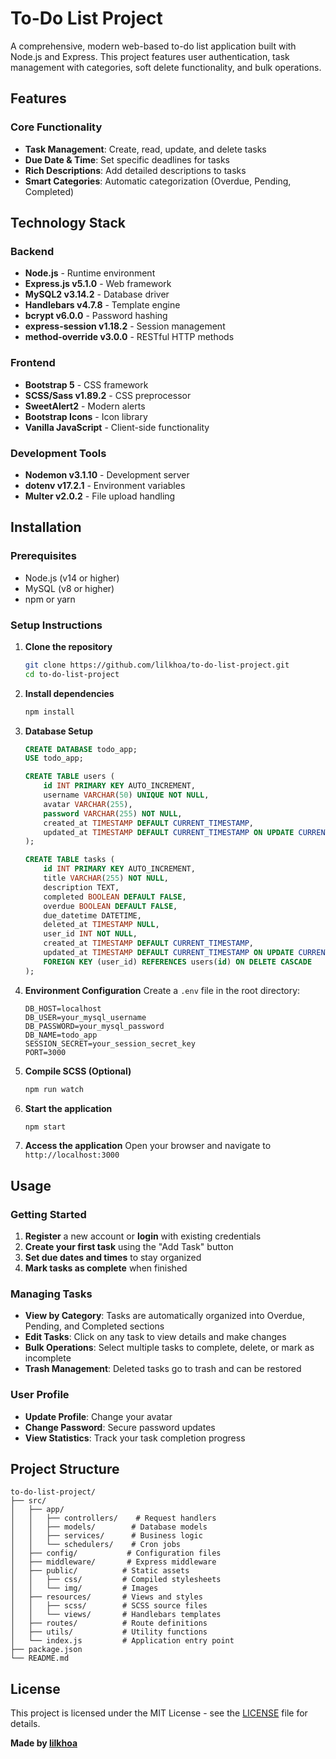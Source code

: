 # To-Do List Project

A comprehensive, modern web-based to-do list application built with Node.js and Express. This project features user authentication, task management with categories, soft delete functionality, and bulk operations.

## Features

### Core Functionality
- **Task Management**: Create, read, update, and delete tasks
- **Due Date & Time**: Set specific deadlines for tasks
- **Rich Descriptions**: Add detailed descriptions to tasks
- **Smart Categories**: Automatic categorization (Overdue, Pending, Completed)

## Technology Stack

### Backend
- **Node.js** - Runtime environment
- **Express.js v5.1.0** - Web framework
- **MySQL2 v3.14.2** - Database driver
- **Handlebars v4.7.8** - Template engine
- **bcrypt v6.0.0** - Password hashing
- **express-session v1.18.2** - Session management
- **method-override v3.0.0** - RESTful HTTP methods

### Frontend
- **Bootstrap 5** - CSS framework
- **SCSS/Sass v1.89.2** - CSS preprocessor
- **SweetAlert2** - Modern alerts
- **Bootstrap Icons** - Icon library
- **Vanilla JavaScript** - Client-side functionality

### Development Tools
- **Nodemon v3.1.10** - Development server
- **dotenv v17.2.1** - Environment variables
- **Multer v2.0.2** - File upload handling

## Installation

### Prerequisites
- Node.js (v14 or higher)
- MySQL (v8 or higher)
- npm or yarn

### Setup Instructions

1. **Clone the repository**
   ```bash
   git clone https://github.com/lilkhoa/to-do-list-project.git
   cd to-do-list-project
   ```

2. **Install dependencies**
   ```bash
   npm install
   ```

3. **Database Setup**
   ```sql
   CREATE DATABASE todo_app;
   USE todo_app;
   
   CREATE TABLE users (
       id INT PRIMARY KEY AUTO_INCREMENT,
       username VARCHAR(50) UNIQUE NOT NULL,
       avatar VARCHAR(255),
       password VARCHAR(255) NOT NULL,
       created_at TIMESTAMP DEFAULT CURRENT_TIMESTAMP,
       updated_at TIMESTAMP DEFAULT CURRENT_TIMESTAMP ON UPDATE CURRENT_TIMESTAMP
   );
   
   CREATE TABLE tasks (
       id INT PRIMARY KEY AUTO_INCREMENT,
       title VARCHAR(255) NOT NULL,
       description TEXT,
       completed BOOLEAN DEFAULT FALSE,
       overdue BOOLEAN DEFAULT FALSE,
       due_datetime DATETIME,
       deleted_at TIMESTAMP NULL,
       user_id INT NOT NULL,
       created_at TIMESTAMP DEFAULT CURRENT_TIMESTAMP,
       updated_at TIMESTAMP DEFAULT CURRENT_TIMESTAMP ON UPDATE CURRENT_TIMESTAMP,
       FOREIGN KEY (user_id) REFERENCES users(id) ON DELETE CASCADE
   );
   ```

4. **Environment Configuration**
   Create a `.env` file in the root directory:
   ```env
   DB_HOST=localhost
   DB_USER=your_mysql_username
   DB_PASSWORD=your_mysql_password
   DB_NAME=todo_app
   SESSION_SECRET=your_session_secret_key
   PORT=3000
   ```

5. **Compile SCSS (Optional)**
   ```bash
   npm run watch
   ```

6. **Start the application**
   ```bash
   npm start
   ```

7. **Access the application**
   Open your browser and navigate to `http://localhost:3000`

## Usage

### Getting Started
1. **Register** a new account or **login** with existing credentials
2. **Create your first task** using the "Add Task" button
3. **Set due dates and times** to stay organized
4. **Mark tasks as complete** when finished

### Managing Tasks
- **View by Category**: Tasks are automatically organized into Overdue, Pending, and Completed sections
- **Edit Tasks**: Click on any task to view details and make changes
- **Bulk Operations**: Select multiple tasks to complete, delete, or mark as incomplete
- **Trash Management**: Deleted tasks go to trash and can be restored 

### User Profile
- **Update Profile**: Change your avatar
- **Change Password**: Secure password updates
- **View Statistics**: Track your task completion progress

## Project Structure
```
to-do-list-project/
├── src/
│   ├── app/
│   │   ├── controllers/    # Request handlers
│   │   ├── models/        # Database models
│   │   ├── services/      # Business logic
│   │   └── schedulers/    # Cron jobs
│   ├── config/           # Configuration files
│   ├── middleware/       # Express middleware
│   ├── public/          # Static assets
│   │   ├── css/         # Compiled stylesheets
│   │   └── img/         # Images
│   ├── resources/       # Views and styles
│   │   ├── scss/        # SCSS source files
│   │   └── views/       # Handlebars templates
│   ├── routes/          # Route definitions
│   ├── utils/           # Utility functions
│   └── index.js         # Application entry point
├── package.json
└── README.md
```

## License

This project is licensed under the MIT License - see the [LICENSE](LICENSE) file for details.

**Made by [lilkhoa](https://github.com/lilkhoa)**
